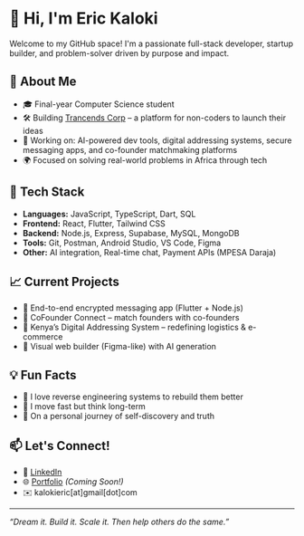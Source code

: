 # 👋 Hi, I'm Eric Kaloki

Welcome to my GitHub space! I'm a passionate full-stack developer, startup builder, and problem-solver driven by purpose and impact.

## 🚀 About Me
- 🎓 Final-year Computer Science student
- 🛠 Building [Trancends Corp](https://github.com/eric-kaloki/trancends-corp) – a platform for non-coders to launch their ideas
- 🧠 Working on: AI-powered dev tools, digital addressing systems, secure messaging apps, and co-founder matchmaking platforms
- 🌍 Focused on solving real-world problems in Africa through tech

## 🔧 Tech Stack
- **Languages:** JavaScript, TypeScript, Dart, SQL
- **Frontend:** React, Flutter, Tailwind CSS
- **Backend:** Node.js, Express, Supabase, MySQL, MongoDB
- **Tools:** Git, Postman, Android Studio, VS Code, Figma
- **Other:** AI integration, Real-time chat, Payment APIs (MPESA Daraja)

## 📈 Current Projects
- 💬 End-to-end encrypted messaging app (Flutter + Node.js)
- 🧩 CoFounder Connect – match founders with co-founders
- 📍 Kenya’s Digital Addressing System – redefining logistics & e-commerce
- 🎨 Visual web builder (Figma-like) with AI generation

## 💡 Fun Facts
- 🧩 I love reverse engineering systems to rebuild them better
- 🏃 I move fast but think long-term
- 🧭 On a personal journey of self-discovery and truth

## 📫 Let's Connect!
- 💼 [LinkedIn](https://linkedin.com/in/eric-kaloki)
- 🌐 [Portfolio](https://eric-kaloki.github.io) *(Coming Soon!)*
- ✉️ kalokieric[at]gmail[dot]com

---

_“Dream it. Build it. Scale it. Then help others do the same.”_
